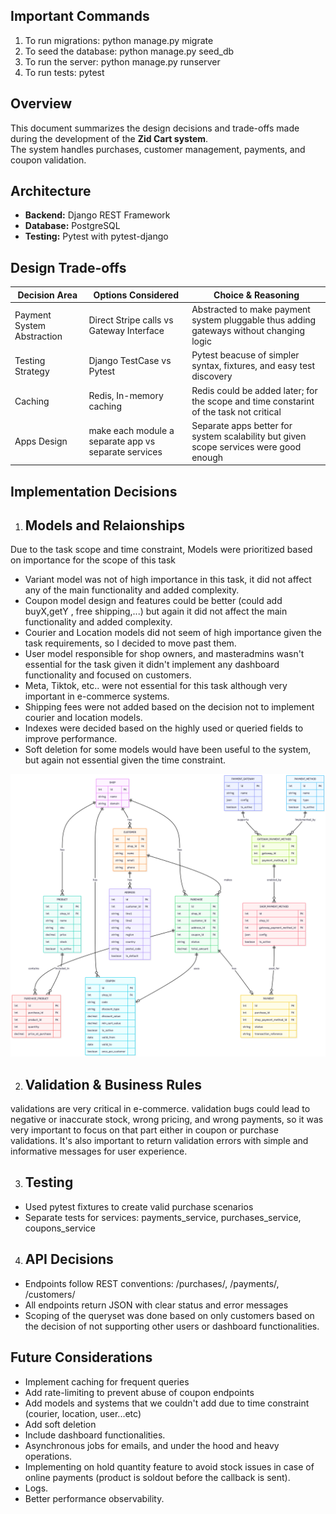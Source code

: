 ## Important Commands
1. To run migrations:  python manage.py migrate
2. To seed the database:  python manage.py seed_db 
3. To run the server: python manage.py runserver
4. To run tests: pytest

## Overview
This document summarizes the design decisions and trade-offs made during the development of the **Zid Cart system**.  
The system handles purchases, customer management, payments, and coupon validation.


## Architecture
- **Backend:** Django REST Framework
- **Database:** PostgreSQL
- **Testing:** Pytest with pytest-django


## Design Trade-offs
| Decision Area              | Options Considered                                    | Choice & Reasoning                                                                     |
| -------------------------- | ----------------------------------------------------- | ---------------------------------------------------------------------------------------|
| Payment System Abstraction | Direct Stripe calls vs Gateway Interface              | Abstracted to make payment system pluggable thus adding gateways without changing logic|
| Testing Strategy           | Django TestCase vs Pytest                             | Pytest beacuse of simpler syntax, fixtures, and easy test discovery                    |
| Caching                    | Redis, In-memory caching                              | Redis could be added later; for the scope and time constarint of the task not critical |
| Apps Design                | make each module a separate app vs separate services  | Separate apps better for system scalability but given scope services were good enough  |


## Implementation Decisions

1. ## Models and Relaionships
Due to the task scope and time constraint, Models were prioritized based on importance for the scope of this task

- Variant model was not of high importance in this task, it did not affect any of the main functionality and added complexity.
- Coupon model design and features could be better (could add buyX,getY , free shipping,...) but again it did not affect the main functionality and added complexity.
- Courier and Location models did not seem of high importance given the task requirements, so I decided to move past them.
- User model responsible for shop owners, and masteradmins wasn't essential for the task given it didn't implement any dashboard functionality and focused on customers.
- Meta, Tiktok, etc.. were not essential for this task although very important in e-commerce systems. 
- Shipping fees were not added based on the decision not to implement courier and location models.
- Indexes were decided based on the highly used or queried fields to improve performance. 
- Soft deletion for some models would have been useful to the system, but again not essential given the time constraint.

![Database Diagram](docs/database_diagram.png)

2. ## Validation & Business Rules
validations are very critical in e-commerce. validation bugs could lead to negative or inaccurate stock, wrong pricing, and wrong payments, so it was very important to focus on that part either in coupon or purchase validations. It's also important to return validation errors with simple and informative messages for user experience.  

3. ## Testing
- Used pytest fixtures to create valid purchase scenarios
- Separate tests for services: payments_service, purchases_service, coupons_service

4. ## API Decisions
- Endpoints follow REST conventions: /purchases/, /payments/, /customers/
- All endpoints return JSON with clear status and error messages
- Scoping of the queryset was done based on only customers based on the decision of not supporting other users or dashboard functionalities.

## Future Considerations
- Implement caching for frequent queries
- Add rate-limiting to prevent abuse of coupon endpoints
- Add models and systems that we couldn't add due to time constraint (courier, location, user...etc)
- Add soft deletion
- Include dashboard functionalities.
- Asynchronous jobs for emails, and under the hood and heavy operations.
- Implementing on hold quantity feature to avoid stock issues in case of online payments (product is soldout before the callback is sent). 
- Logs. 
- Better performance observability.
